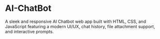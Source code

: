 # AI-ChatBot
A sleek and responsive AI Chatbot web app built with HTML, CSS, and JavaScript featuring a modern UI/UX, chat history, file attachment support, and interactive prompts.
